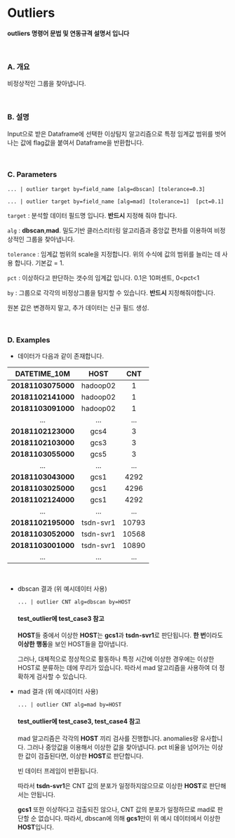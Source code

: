 # Outliers

**outliers 명령어 문법 및 연동규격 설명서 입니다**

<br/>

### A. 개요

비정상적인 그룹을 찾아냅니다.

</br>

### B. 설명

Input으로 받은 Dataframe에 선택한 이상탐지 알고리즘으로 특정 임계값 범위를 벗어나는 값에 flag값을 붙여서 Dataframe을 반환합니다.

</br>

### C. Parameters

```
... | outlier target by=field_name [alg=dbscan] [tolerance=0.3]

... | outlier target by=field_name [alg=mad] [tolerance=1]  [pct=0.1]
```

`target` : 분석할 데이터 필드명 입니다. **반드시** 지정해 줘야 합니다.

`alg` : **dbscan**,**mad**. 밀도기반 클러스리터링 알고리즘과 중앙값 편차를 이용하여 비정상적인 그룹을 찾아냅니다.

`tolerance` : 임계값 범위의 scale을 지정합니다. 위의 수식에 값의 범위를 늘리는 데 사용 합니다. 기본값 = 1.

`pct` : 이상하다고 판단하는 갯수의 임계값 입니다. 0.1은 10퍼센트, 0<pct<1

`by` : 그룹으로 각각의 비정상그룹을 탐지할 수 있습니다. **반드시** 지정해줘야합니다.

원본 값은 변경하지 말고, 추가 데이터는 신규 필드 생성.



<br/>

### D. Examples

- 데이터가 다음과 같이 존재합니다.

|  **DATETIME_10M**  | **HOST**  | **CNT** |
| :----------------: | :-------: | :-----: |
| **20181103075000** | hadoop02  |    1    |
| **20181102141000** | hadoop02  |    1    |
| **20181103091000** | hadoop02  |    1    |
|        ...         |    ...    |   ...   |
| **20181102123000** |   gcs4    |    3    |
| **20181102103000** |   gcs3    |    3    |
| **20181103055000** |   gcs5    |    3    |
|        ...         |    ...    |   ...   |
| **20181103043000** |   gcs1    |  4292   |
| **20181103025000** |   gcs1    |  4296   |
| **20181102124000** |   gcs1    |  4292   |
|        ...         |    ...    |   ...   |
| **20181102195000** | tsdn-svr1 |  10793  |
| **20181103052000** | tsdn-svr1 |  10568  |
| **20181103001000** | tsdn-svr1 |  10890  |
|        ...         |    ...    |   ...   |

<br/>

- dbscan 결과 (위 예시데이터 사용)

  ~~~
  ... | outlier CNT alg=dbscan by=HOST
  ~~~

  #### **test_outlier에 test_case3 참고**

  **HOST**들 중에서 이상한 **HOST**는 **gcs1**과 **tsdn-svr1**로 판단됩니다.
  **한 번**이라도 **이상한 행동**을 보인 HOST들을 잡아냅니다.

  그러나, 대체적으로 정상적으로 활동하나 특정 시간에 이상한 경우에는 이상한 HOST로 분류하는 데에 무리가 있습니다.
  따라서 mad 알고리즘을 사용하여 더 정확하게 검사할 수 있습니다.

- mad 결과 (위 예시데이터 사용)

  ~~~
  ... | outlier CNT alg=mad by=HOST
  ~~~

  #### **test_outlier에 test_case3, test_case4 참고**

  mad 알고리즘은 각각의 **HOST** 끼리 검사를 진행합니다. anomalies랑 유사합니다. 그러나 중앙값을 이용해서 이상한 값을 찾아냅니다. pct 비율을 넘어가는 이상한 값이 검출된다면, 이상한 **HOST**로 판단합니다.

  빈 데이터 프레임이 반환됩니다.

  따라서 **tsdn-svr1**은 CNT 값의 분포가 일정하지않으므로 이상한 **HOST**로 판단해서는 안됩니다.

  **gcs1** 또한 이상하다고 검출되진 않으나, CNT 값의 분포가 일정하므로 mad로 판단할 순 없습니다. 따라서, dbscan에 의해 **gcs1**만이 위 예시 데이터에서 이상한 **HOST**입니다.


